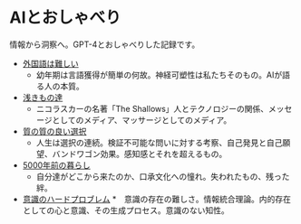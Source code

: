 # AIとおしゃべり

情報から洞察へ。GPT-4とおしゃべりした記録です。

* [外国語は難しい](https://user-images.githubusercontent.com/529021/226095729-b687f9b1-0a26-4422-aca0-d2883858f609.png)
  * 幼年期は言語獲得が簡単の何故。神経可塑性は私たちそのもの。AIが語る人の本質。
* [浅きもの達](https://user-images.githubusercontent.com/529021/226087908-0f429a96-b65a-484e-8e60-ee49ef4684a6.png)
  * ニコラスカーの名著「The Shallows」人とテクノロジーの関係、メッセージとしてのメディア、マッサージとしてのメディア。
* [質の質の良い選択](https://user-images.githubusercontent.com/529021/226162461-5c4f4da7-16e7-4885-85ff-826955a73978.png)
  * 人生は選択の連続。検証不可能な問いに対する考察、自己発見と自己願望、バンドワゴン効果。感知感とそれを超えるもの。
* [5000年前の暮らし](https://koriym.github.io/Koriym.ChatWithAI/images/5000%E5%B9%B4%E5%89%8D%E3%81%AE%E6%9A%AE%E3%82%89%E3%81%97.png)
  * 自分達がどこから来たのか、口承文化への憧れ。失われたもの、残った絆。
* [意識のハードプロブレム](https://user-images.githubusercontent.com/529021/227255045-0c2a0331-2ce8-44d6-afb8-cb85af198a51.png)
  *　意識の存在の難しさ。情報統合理論。内的存在としての心と意識、その生成プロセス。意識のない知性。

